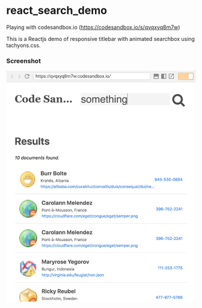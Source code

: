 # react_search_demo

Playing with codesandbox.io (https://codesandbox.io/s/qvqxyq8m7w)


This is a Reactjs demo of responsive titlebar with animated searchbox using tachyons.css.


### Screenshot

![Screenshot](./search_comps.png "Screenshot")



